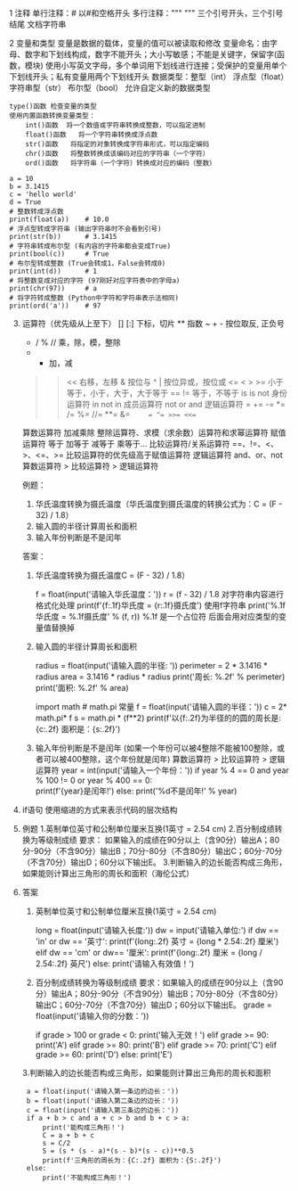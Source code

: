 1 注释
    单行注释：#   以#和空格开头
    多行注释：""" """  三个引号开头，三个引号结尾  文档字符串

2 变量和类型
    变量是数据的载体，变量的值可以被读取和修改
    变量命名：由字母、数字和下划线构成，数字不能开头；大小写敏感；不能是关键字，保留字(函数，模块)
            使用小写英文字母，多个单词用下划线进行连接；受保护的变量用单个下划线开头；私有变量用两个下划线开头
    数据类型：整型（int）  浮点型（float）  字符串型（str）    布尔型（bool）  允许自定义新的数据类型
    
    type()函数 检查变量的类型
    使用内置函数转换变量类型：
        int()函数  将一个数值或字符串转换成整数，可以指定进制
        float()函数   将一个字符串转换成浮点数
        str()函数   将指定的对象转换成字符串形式，可以指定编码
        chr()函数   将整数转换成该编码对应的字符串（一个字符）
        ord()函数   将字符串（一个字符）转换成对应的编码（整数）
    
    a = 10
    b = 3.1415
    c = 'hello world'
    d = True
    # 整数转成浮点数
    print(float(a))    # 10.0
    # 浮点型转成字符串 (输出字符串时不会看到引号)
    print(str(b))      # 3.1415
    # 字符串转成布尔型 (有内容的字符串都会变成True)
    print(bool(c))     # True
    # 布尔型转成整数 (True会转成1，False会转成0)
    print(int(d))      # 1
    # 将整数变成对应的字符 (97刚好对应字符表中的字母a)
    print(chr(97))     # a
    # 将字符转成整数 (Python中字符和字符串表示法相同)
    print(ord('a'))    # 97

3. 运算符（优先级从上至下）
    [] [:]	下标，切片
    **	指数
    ~ + -	按位取反, 正负号
    * / % //	乘，除，模，整除
    + -	加，减
    >> <<	右移，左移
    &	按位与
    ^ |	按位异或，按位或
    <= < > >=	小于等于，小于，大于，大于等于
    == !=	等于，不等于
    is is not	身份运算符
    in not in	成员运算符
    not or and	逻辑运算符
    = += -= *= /= %= //= **= &= `	 = ^= >>= <<=`
    
    算数运算符  加减乘除 整除运算符、求模（求余数）运算符和求幂运算符
    赋值运算符  等于 加等于 减等于 乘等于...
    比较运算符/关系运算符    ==、!=、<、>、<=、>=     比较运算符的优先级高于赋值运算符
    逻辑运算符   and、or、not
    算数运算符 > 比较运算符 > 逻辑运算符

    例题：
    1. 华氏温度转换为摄氏温度（华氏温度到摄氏温度的转换公式为：C = (F - 32) / 1.8）
    2. 输入圆的半径计算周长和面积
    3. 输入年份判断是不是闰年

    答案：
    1. 华氏温度转换为摄氏温度C = (F - 32) / 1.8）
       
        f = float(input('请输入华氏温度：'))
        r = (f - 32) / 1.8
       对字符串内容进行格式化处理
        print(f'{f:.1f}华氏度 = {r:.1f}摄氏度')     使用f字符串
        print('%.1f华氏度 = %.1f摄氏度' % (f, r))   %.1f 是一个占位符 后面会用对应类型的变量值替换掉
       
   2.  输入圆的半径计算周长和面积
      
        radius = float(input('请输入圆的半径: '))
        perimeter = 2 * 3.1416 * radius
        area = 3.1416 * radius * radius
        print('周长: %.2f' % perimeter)
        print('面积: %.2f' % area)

        import math        # math.pi 常量
        f = float(input('请输入圆的半径：'))
        c = 2* math.pi* f
        s = math.pi * (f**2)
        print(f'以{f:.2f}为半径的的圆的周长是:{c:.2f} 面积是：{s:.2f}')

   3. 输入年份判断是不是闰年
        (如果一个年份可以被4整除不能被100整除，或者可以被400整除，这个年份就是闰年)
        算数运算符 > 比较运算符 > 逻辑运算符
        year = int(input('请输入一个年份：'))
        if year % 4 == 0 and year % 100 != 0 or year % 400 == 0:   
            print(f'{year}是闰年!')
        else:
            print('%d不是闰年!' % year)

4. if语句
使用缩进的方式来表示代码的层次结构
1. 例题
    1.英制单位英寸和公制单位厘米互换(1英寸 = 2.54 cm)
    2.百分制成绩转换为等级制成绩
        要求：
        如果输入的成绩在90分以上（含90分）输出A；80分-90分（不含90分）输出B；70分-80分（不含80分）输出C；60分-70分（不含70分）输出D；60分以下输出E。
    3.判断输入的边长能否构成三角形，如果能则计算出三角形的周长和面积（海伦公式）
   
2. 答案
    1. 英制单位英寸和公制单位厘米互换(1英寸 = 2.54 cm)
       
        long = float(input('请输入长度:'))
        dw = input('请输入单位:')
        if dw == 'in' or dw == '英寸':
            print(f'{long:.2f} 英寸 = {long * 2.54:.2f} 厘米')
        elif dw == 'cm' or dw== '厘米':
            print(f'{long:.2f} 厘米 = {long / 2.54:.2f} 英尺')
        else:
            print('请输入有效值！')
    
    2. 百分制成绩转换为等级制成绩
        要求：如果输入的成绩在90分以上（含90分）输出A；80分-90分（不含90分）输出B；70分-80分（不含80分）输出C；60分-70分（不含70分）输出D；60分以下输出E。
        grade = float(input('请输入你的分数：'))
       
        if grade > 100 or grade < 0:
            print('输入无效！')
        elif grade >= 90:
            print('A')
        elif grade >= 80:
            print('B')
        elif grade >= 70:
            print('C')
        elif grade >= 60:
            print('D')
        else:
            print('E')
    
    3.判断输入的边长能否构成三角形，如果能则计算出三角形的周长和面积

        a = float(input('请输入第一条边的边长：'))
        b = float(input('请输入第二条边的边长：'))
        c = float(input('请输入第三条边的边长：'))
        if a + b > c and a + c > b and b + c > a:
            print('能构成三角形！')
            C = a + b + c
            s = C/2
            S = (s * (s - a)*(s - b)*(s - c))**0.5
            print(f'三角形的周长为：{C:.2f} 面积为：{S:.2f}')
        else:
            print('不能构成三角形！')

   


       


       











